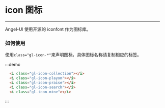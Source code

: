 # icon 图标
----

Angel-UI 使用开源的 iconfont 作为图标库。

### 如何使用
使用```class="gl-icon-*"```来声明图标，具体图标名称请复制相应的标签。

<div class="demo-block">
  <i class="gl-icon-collection mr-10"></i>
  <i class="gl-icon-playon mr-10"></i>
  <i class="gl-icon-praise mr-10"></i>
  <i class="gl-icon-search mr-10"></i>
  <i class="gl-icon-mine mr-10"></i>
</div>

:::demo
``` html
  <i class="gl-icon-collection"></i>
  <i class="gl-icon-playon"></i>
  <i class="gl-icon-praise"></i>
  <i class="gl-icon-search"></i>
  <i class="gl-icon-mine"></i>
```
:::

